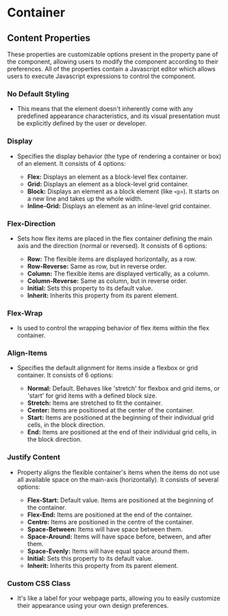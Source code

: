 # Container

## Content Properties

These properties are customizable options present in the property pane of the component, allowing users to modify the component according to their preferences. All of the properties contain a Javascript editor which allows users to execute Javascript expressions to control the component.

### No Default Styling

- This means that the element doesn't inherently come with any predefined appearance characteristics, and its visual presentation must be explicitly defined by the user or developer.

### Display

- Specifies the display behavior (the type of rendering a container or box) of an element. It consists of 4 options:

  - **Flex:** Displays an element as a block-level flex container.
  - **Grid:** Displays an element as a block-level grid container.
  - **Block:** Displays an element as a block element (like `<p>`). It starts on a new line and takes up the whole width.
  - **Inline-Grid:** Displays an element as an inline-level grid container.

### Flex-Direction

- Sets how flex items are placed in the flex container defining the main axis and the direction (normal or reversed). It consists of 6 options:

  - **Row:** The flexible items are displayed horizontally, as a row.
  - **Row-Reverse:** Same as row, but in reverse order.
  - **Column:** The flexible items are displayed vertically, as a column.
  - **Column-Reverse:** Same as column, but in reverse order.
  - **Initial:** Sets this property to its default value.
  - **Inherit:** Inherits this property from its parent element.

### Flex-Wrap

- Is used to control the wrapping behavior of flex items within the flex container.

### Align-Items

- Specifies the default alignment for items inside a flexbox or grid container. It consists of 6 options:

  - **Normal:** Default. Behaves like 'stretch' for flexbox and grid items, or 'start' for grid items with a defined block size.
  - **Stretch:** Items are stretched to fit the container.
  - **Center:** Items are positioned at the center of the container.
  - **Start:** Items are positioned at the beginning of their individual grid cells, in the block direction.
  - **End:** Items are positioned at the end of their individual grid cells, in the block direction.

### Justify Content

- Property aligns the flexible container's items when the items do not use all available space on the main-axis (horizontally). It consists of several options:

  - **Flex-Start:** Default value. Items are positioned at the beginning of the container.
  - **Flex-End:** Items are positioned at the end of the container.
  - **Centre:** Items are positioned in the centre of the container.
  - **Space-Between:** Items will have space between them.
  - **Space-Around:** Items will have space before, between, and after them.
  - **Space-Evenly:** Items will have equal space around them.
  - **Initial:** Sets this property to its default value.
  - **Inherit:** Inherits this property from its parent element.

### Custom CSS Class

- It's like a label for your webpage parts, allowing you to easily customize their appearance using your own design preferences.
